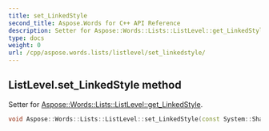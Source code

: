 ```yaml
---
title: set_LinkedStyle
second_title: Aspose.Words for C++ API Reference
description: Setter for Aspose::Words::Lists::ListLevel::get_LinkedStyle. 
type: docs
weight: 0
url: /cpp/aspose.words.lists/listlevel/set_linkedstyle/
---
```

## ListLevel.set_LinkedStyle method


Setter for [Aspose::Words::Lists::ListLevel::get_LinkedStyle](./get_linkedstyle/).

```cpp
void Aspose::Words::Lists::ListLevel::set_LinkedStyle(const System::SharedPtr<Aspose::Words::Style> &value)
```

